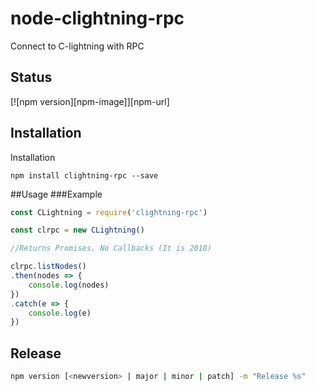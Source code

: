 # node-clightning-rpc
Connect to C-lightning with RPC

## Status
[![npm version][npm-image]][npm-url]

## Installation
Installation

```
npm install clightning-rpc --save
```

##Usage
###Example
```js
const CLightning = require('clightning-rpc')

const clrpc = new CLightning()

//Returns Promises. No Callbacks (It is 2018)

clrpc.listNodes()
.then(nodes => {
    console.log(nodes)
})
.catch(e => {
    console.log(e)
})
```

## Release

```sh
npm version [<newversion> | major | minor | patch] -m "Release %s"
```